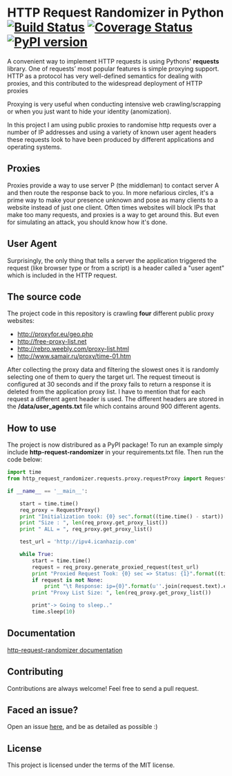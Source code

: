 # HTTP Request Randomizer in Python  [![Build Status](https://travis-ci.org/pgaref/HTTP_Request_Randomizer.svg?branch=master)](https://travis-ci.org/pgaref/HTTP_Request_Randomizer) [![Coverage Status](https://coveralls.io/repos/github/pgaref/HTTP_Request_Randomizer/badge.svg?branch=master)](https://coveralls.io/github/pgaref/HTTP_Request_Randomizer?branch=master) [![PyPI version](https://badge.fury.io/py/http-request-randomizer.svg)](https://badge.fury.io/py/http-request-randomizer)

A convenient way to implement HTTP requests is using Pythons' **requests** library.
One of requests’ most popular features is simple proxying support.
HTTP as a protocol has very well-defined semantics for dealing with proxies, and this contributed to the widespread deployment of HTTP proxies

Proxying is very useful when conducting intensive web crawling/scrapping or when you just want to hide your identity (anomization).

In this project I am using public proxies to randomise http requests over a number of IP addresses and using a variety of known user agent headers these requests look to have been produced by different applications and operating systems.


## Proxies

Proxies provide a way to use server P (the middleman) to contact server A and then route the response back to you. In more nefarious circles, it's a prime way to make your presence unknown and pose as many clients to a website instead of just one client.
Often times websites will block IPs that make too many requests, and proxies is a way to get around this. But even for simulating an attack, you should know how it's done.


## User Agent

Surprisingly, the only thing that tells a server the application triggered the request (like browser type or from a script) is a header called a "user agent" which is included in the HTTP request.

## The source code

The project code in this repository is crawling **four** different public proxy websites:
* http://proxyfor.eu/geo.php
* http://free-proxy-list.net
* http://rebro.weebly.com/proxy-list.html
* http://www.samair.ru/proxy/time-01.htm 

After collecting the proxy data and filtering the slowest ones it is randomly selecting one of them to query the target url.
The request timeout is configured at 30 seconds and if the proxy fails to return a response it is deleted from the application proxy list.
I have to mention that for each request a different agent header is used. The different headers are stored in the **/data/user_agents.txt** file which contains around 900 different agents.

## How to use

The project is now distribured as a PyPI package!
To run an example simply include **http-request-randomizer** in your requirements.txt file.
Then run the code below:

````python
import time
from http_request_randomizer.requests.proxy.requestProxy import RequestProxy

if __name__ == '__main__':

    start = time.time()
    req_proxy = RequestProxy()
    print "Initialization took: {0} sec".format((time.time() - start))
    print "Size : ", len(req_proxy.get_proxy_list())
    print " ALL = ", req_proxy.get_proxy_list()

    test_url = 'http://ipv4.icanhazip.com'

    while True:
        start = time.time()
        request = req_proxy.generate_proxied_request(test_url)
        print "Proxied Request Took: {0} sec => Status: {1}".format((time.time() - start), request.__str__())
        if request is not None:
            print "\t Response: ip={0}".format(u''.join(request.text).encode('utf-8'))
        print "Proxy List Size: ", len(req_proxy.get_proxy_list())

        print"-> Going to sleep.."
        time.sleep(10)
````

## Documentation 

[http-request-randomizer documentation](http://pythonhosted.org/http-request-randomizer)


## Contributing

Contributions are always welcome! Feel free to send a pull request.

## Faced an issue?

Open an issue [here](https://github.com/pgaref/HTTP_Request_Randomizer/issues), and be as detailed as possible :)

## License

This project is licensed under the terms of the MIT license.
